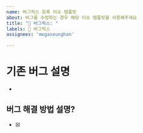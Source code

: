 ```yaml
---
name: 버그픽스 등록 이슈 템플릿
about: 버그를 수정하는 경우 해당 이슈 템플릿을 사용해주세요 
title: "🐛 버그픽스: "
labels: 🐛 버그픽스
assignees: 'megaseunghan'

---
```


# 기존 버그 설명
-

## 버그 해결 방법 설명?
- [x] 
